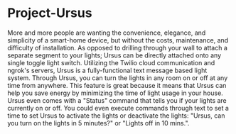 # Project-Ursus

More and more people are wanting the convenience, elegance, and simplicity of a smart-home device, but without the costs, maintenance, and difficulty of installation. As opposed to drilling through your wall to attach a separate segment to your lights; Ursus can be directly attached onto any single toggle light switch. Utilizing the Twilio cloud communication and ngrok's servers, Ursus is a fully-functional text message based light system. Through Ursus, you can turn the lights in any room on or off at any time from anywhere. This feature is great because it means that Ursus can help you save energy by minimizing the time of light usage in your house. Ursus even comes with a "Status" command that tells you if your lights are currently on or off. You could even execute commands through text to set a time to set Ursus to activate the lights or deactivate the lights: "Ursus, can you turn on the lights in 5 minutes?" or "Lights off in 10 mins.".

